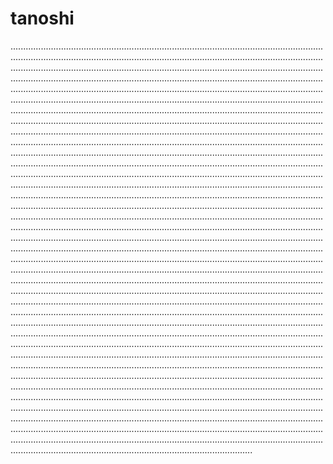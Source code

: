 # tanoshi

........................................................................................................................................................................................................................................................................................................................................................................................................................................................................................................................................................................................................................................................................................................................................................................................................................................................................................................................................................................................................................................................................................................................................................................................................................................................................................................................................................................................................................................................................................................................................................................................................................................................................................................................................................................................................................................................................................................................................................................................................................................................................................................................................................................................................................................................................................................................................................................................................................................................................................................................................................................................................................................................................................................................................................................................................................................................................................................................................................................................................................................................................................................................................................................................................................................................................................................................................................................................................................................................................................................................................................................................................................................................................................................................................................................................................................................................................................................................................................................................................................................................................................................................................................................................................................................................................................................................................................................................................................................................................................................................................................................................................................................................................................................................................................................................................................................................................................................................................................................................................